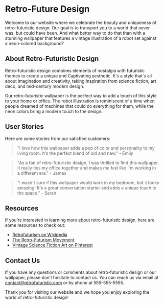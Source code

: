 <!--font:Roboto-->

# Retro-Future Design

Welcome to our website where we celebrate the beauty and uniqueness of retro-futuristic design. Our goal is to transport you to a world that never was, but could have been. And what better way to do that than with a stunning wallpaper that features a vintage illustration of a robot set against a neon-colored background?

## About Retro-Futuristic Design

Retro-futuristic design combines elements of nostalgia with futuristic themes to create a unique and Cap<wbr>ti<wbr>va<wbr>ting aesthetic. It's a style that's all about imagination and creativity, taking inspiration from science fiction, art deco, and mid-century modern design.

Our retro-futuristic wallpaper is the perfect way to add a touch of this style to your home or office. The robot illustration is reminiscent of a time when people dreamed of machines that could do everything for them, while the neon colors bring a modern touch to the design.

## User Stories

Here are some stories from our satisfied customers:

> "I love how this wallpaper adds a pop of color and personality to my living room. It's the perfect blend of old and new." - Emily

> "As a fan of retro-futuristic design, I was thrilled to find this wallpaper. It really ties my office together and makes me feel like I'm working in a different era." - James

> "I wasn't sure if this wallpaper would work in my bedroom, but it looks amazing! It's a great conversation starter and adds a unique touch to the space." - Sarah

## Resources

If you're interested in learning more about retro-futuristic design, here are some resources to check out:

-   [Retrofuturism on Wikipedia](#)
-   [The Retro-Futurism Movement](#)
-   [Vintage Science Fiction Art on Pinterest](#)

## Contact Us

If you have any questions or comments about retro-futuristic design or our wallpaper, please don't hesitate to contact us. You can reach us via email at [contact@retrofuturistic.com](mailto:contact@retrofuturistic.com) or by phone at 555-555-5555.

Thank you for visiting our website and we hope you enjoy exploring the world of retro-futuristic design!

<!--

Write me content for website with wallpaper which alt text is:

"A retro-futuristic wallpaper featuring a vintage illustration of a robot, set against a neon-colored background."

The name/title of the page should not be 1:1 copy of the alt text but rather a real content of the website which is using this wallpaper.

- Use markdown format
- Start with heading
- Heading should be short and concise
- The content should look like a real website
- The website should not be about the wallpaper, wallpaper is just a related background
- Heading should be contain work "wallpaper" or "background"
- Include real sections like references, contact, user stories, etc. use things relevant to the page purpose.
- Feel free to use structure like headings, bullets, numbering, blockquotes, paragraphs, horizontal lines, etc.
- You can use formatting like bold or _italic_
- You can include UTF-8 emojis
- Links should be only #hash anchors (and you can refer to the document itself)
- Do not include images


---


# The Future is Now: Embrace the Retro-Futuristic Wallpaper

Welcome to our website where we celebrate all things retro-futuristic. Our goal is to transport you to a world that never was, but could have been. And what better way to do that than with a wallpaper that features a vintage illustration of a robot set against a neon-colored background?

## About the Wallpaper

Our retro-futuristic wallpaper is perfect for those who love the nostalgia of the past and the excitement of the future. The robot illustration is reminiscent of a time when people dreamed of machines that could do everything for them, while the neon colors bring a modern touch to the design.

The wallpaper is available in various sizes, so you can choose the one that fits your screen perfectly. It's also easy to install and comes with instructions on how to apply it to your wall.

## User Stories

Here are some stories from our satisfied customers:

> "I absolutely love this wallpaper! It's the perfect blend of old and new, and it looks amazing in my living room." - Emily

> "I'm a big fan of retro-futuristic design, so this wallpaper was right up my alley. It really ties my office together and makes me feel like I'm working in a different era." - James

> "I wasn't sure if this wallpaper would work in my bedroom, but I took a chance and I'm so glad I did. It adds a pop of color and personality to the space." - Sarah

## References

If you're interested in learning more about retro-futuristic design, here are some resources to check out:

- [Retrofuturism on Wikipedia](#)
- [The Retro-Futurism Movement](#)
- [Vintage Science Fiction Art on Pinterest](#)

## Contact Us

If you have any questions or comments about our retro-futuristic wallpaper, please don't hesitate to contact us. You can reach us via email at [contact@retrofuturistic.com](mailto:contact@retrofuturistic.com) or by phone at 555-555-5555.

Thank you for visiting our website and we hope you enjoy your new wallpaper!


---


Heading should not include word "wallpaper". The website should not be about the wallpaper itself, wallpaper is just a related background, rewrite whole content.


---


# Retro-Futuristic Design: Embrace the Future with a Touch of Nostalgia

Welcome to our website where we celebrate the beauty and uniqueness of retro-futuristic design. Our goal is to transport you to a world that never was, but could have been. And what better way to do that than with a stunning wallpaper that features a vintage illustration of a robot set against a neon-colored background?

## About Retro-Futuristic Design

Retro-futuristic design combines elements of nostalgia with futuristic themes to create a unique and Cap<wbr>ti<wbr>va<wbr>ting aesthetic. It's a style that's all about imagination and creativity, taking inspiration from science fiction, art deco, and mid-century modern design.

Our retro-futuristic wallpaper is the perfect way to add a touch of this style to your home or office. The robot illustration is reminiscent of a time when people dreamed of machines that could do everything for them, while the neon colors bring a modern touch to the design.

## User Stories

Here are some stories from our satisfied customers:

> "I love how this wallpaper adds a pop of color and personality to my living room. It's the perfect blend of old and new." - Emily

> "As a fan of retro-futuristic design, I was thrilled to find this wallpaper. It really ties my office together and makes me feel like I'm working in a different era." - James

> "I wasn't sure if this wallpaper would work in my bedroom, but it looks amazing! It's a great conversation starter and adds a unique touch to the space." - Sarah

## Resources

If you're interested in learning more about retro-futuristic design, here are some resources to check out:

- [Retrofuturism on Wikipedia](#)
- [The Retro-Futurism Movement](#)
- [Vintage Science Fiction Art on Pinterest](#)

## Contact Us

If you have any questions or comments about retro-futuristic design or our wallpaper, please don't hesitate to contact us. You can reach us via email at [contact@retrofuturistic.com](mailto:contact@retrofuturistic.com) or by phone at 555-555-5555.

Thank you for visiting our website and we hope you enjoy exploring the world of retro-futuristic design!

-->
